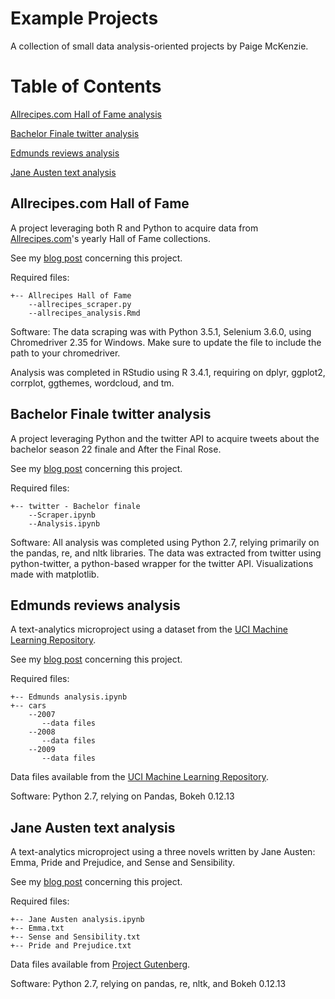 # Example Projects

A collection of small data analysis-oriented projects by Paige McKenzie. 

Table of Contents
======
[Allrecipes.com Hall of Fame analysis](#allrecipes-hof)

[Bachelor Finale twitter analysis](#bachelor-finale)

[Edmunds reviews analysis](#Edmunds)

[Jane Austen text analysis](#Jane)

<a name="allrecipes-hof"/>

## Allrecipes.com Hall of Fame

A project leveraging both R and Python to acquire data from [Allrecipes.com](http://www.allrecipes.com)'s
yearly Hall of Fame collections.

See my [blog post](https://p-mckenzie.github.io/r/2018/02/23/allrecipes-hall-of-fame/) concerning this project.

Required files:
```
+-- Allrecipes Hall of Fame
    --allrecipes_scraper.py
    --allrecipes_analysis.Rmd
```

Software:
The data scraping was with Python 3.5.1, Selenium 3.6.0, using Chromedriver 2.35 for Windows. Make sure to update the file to include the path to your chromedriver.

Analysis was completed in RStudio using R 3.4.1, requiring on dplyr, ggplot2, corrplot, ggthemes, wordcloud, and tm.

<a name="bachelor-finale"/>

## Bachelor Finale twitter analysis

A project leveraging Python and the twitter API to acquire tweets about the bachelor season 22 finale and After the Final Rose.

See my [blog post](https://p-mckenzie.github.io/python/2018/03/12/Bachelor-finale/) concerning this project.

Required files:
```
+-- twitter - Bachelor finale
    --Scraper.ipynb
    --Analysis.ipynb
```

Software:
All analysis was completed using Python 2.7, relying primarily on the pandas, re, and nltk libraries. 
The data was extracted from twitter using python-twitter, a python-based wrapper for the twitter API.
Visualizations made with matplotlib.

<a name="Edmunds"/>

## Edmunds reviews analysis

A text-analytics microproject using a dataset from the [UCI Machine Learning Repository](http://archive.ics.uci.edu/ml/datasets/opinrank+review+dataset).

See my [blog post](https://p-mckenzie.github.io/content/python/2017/11/16/edmunds-reviews/) concerning this project.

Required files:
```
+-- Edmunds analysis.ipynb
+-- cars
    --2007
       --data files
    --2008
       --data files
    --2009
       --data files
```
Data files available from the [UCI Machine Learning Repository](http://archive.ics.uci.edu/ml/datasets/opinrank+review+dataset).

Software:
Python 2.7, relying on Pandas, Bokeh 0.12.13

<a name="Jane"/>

## Jane Austen text analysis

A text-analytics microproject using a three novels written by Jane Austen: Emma, Pride and Prejudice, and Sense and Sensibility.

See my [blog post](https://p-mckenzie.github.io/content/python/2018/01/11/Jane-Austen/) concerning this project.

Required files:
```
+-- Jane Austen analysis.ipynb
+-- Emma.txt
+-- Sense and Sensibility.txt
+-- Pride and Prejudice.txt
```
Data files available from [Project Gutenberg](https://www.gutenberg.org/).

Software:
Python 2.7, relying on pandas, re, nltk, and Bokeh 0.12.13
